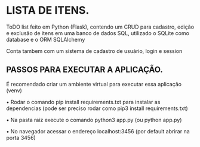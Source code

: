 <h1>LISTA DE ITENS.</h1>
<p>ToDO list feito em Python (Flask), contendo um CRUD para cadastro, edição e exclusão de itens em uma banco de dados SQL, utilizado o SQLite como database e o ORM SQLAlchemy </p>
<p>Conta tambem com um sistema de cadastro de usuário, login e session </p>

<h2>PASSOS PARA EXECUTAR A APLICAÇÃO.</h2>
<p>É recomendado criar um ambiente virtual para executar essa aplicação (venv) </p>
<p>• Rodar o comando pip install requirements.txt para instalar as dependencias (pode ser preciso rodar como pip3 install requirements.txt) </p>
<p>• Na pasta raiz execute o comando python3 app.py (ou  python app.py) </p>
<p> • No navegador acessar o endereço localhost:3456 (por default abrirar na porta 3456) </p>
  
  
 
  
